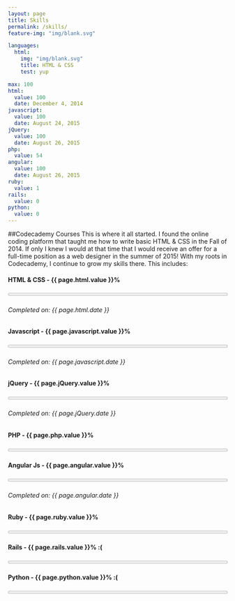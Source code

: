 ```yaml
---
layout: page
title: Skills
permalink: /skills/
feature-img: "img/blank.svg"

languages:
  html:
    img: "img/blank.svg"
    title: HTML & CSS
    test: yup

max: 100
html:
  value: 100
  date: December 4, 2014
javascript:
  value: 100
  date: August 24, 2015
jQuery:
  value: 100
  date: August 26, 2015
php:
  value: 54
angular:
  value: 100
  date: August 26, 2015
ruby:
  value: 1
rails:
  value: 0
python:
  value: 0
---
```


<!-- <div class="languages">
  <div class="lang-img">
    <img src={{ page.languages.hmtl.test }}>
  </div>
    <h4 class="bigger">{{ page.languages.html.title }}</h4>
</div> -->

##Codecademy Courses
This is where it all started. I found the online coding platform that taught me how to write basic HTML & CSS in the Fall of 2014. If only I knew I would at that time that I would receive an offer for a full-time position as a web designer in the summer of 2015! With my roots in Codecademy, I continue to grow my skills there. This includes:

<div class="skills">
  <h4 class="bigger">HTML &amp; CSS - {{ page.html.value }}%</h4>
  <progress value="{{ page.html.value }}" max="{{ page.max }}" style="width: 100%;"></progress>
  <h6>Completed on: {{ page.html.date }}</h6>
</div>

<div class="skills">
  <h4 class="bigger">Javascript - {{ page.javascript.value }}%</h4>
  <progress value="{{ page.javascript.value }}" max="{{ page.max }}" style="width: 100%;"></progress>
  <h6>Completed on: {{ page.javascript.date }}</h6>
</div>

<div class="skills">
  <h4 class="bigger">jQuery - {{ page.jQuery.value }}%</h4>
  <progress value="{{ page.jQuery.value }}" max="{{ page.max }}" style="width: 100%;"></progress>
  <h6>Completed on: {{ page.jQuery.date }}</h6>
</div>

<div class="skills">
  <h4 class="bigger">PHP - {{ page.php.value }}%</h4>
  <progress value="{{ page.php.value }}" max="{{ page.max }}" style="width: 100%;"></progress>
</div>

<div class="skills">
  <h4 class="bigger">Angular Js - {{ page.angular.value }}%</h4>
  <progress value="{{ page.angular.value }}" max="{{ page.max }}" style="width: 100%;"></progress>
  <h6>Completed on: {{ page.angular.date }}</h6>
</div>

<div class="skills">
  <h4 class="bigger">Ruby - {{ page.ruby.value }}%</h4>
  <progress value="{{ page.ruby.value }}" max="{{ page.max }}" style="width: 100%;"></progress>
</div>

<div class="skills">
  <h4 class="bigger">Rails - {{ page.rails.value }}% :(</h4>
  <progress value="{{ page.rails.value }}" max="{{ page.max }}" style="width: 100%;"></progress>
</div>

<div class="skills">
  <h4 class="bigger">Python - {{ page.python.value }}% :(</h4>
  <progress value="{{ page.python.value }}" max="{{ page.max }}" style="width: 100%;"></progress>
</div>
